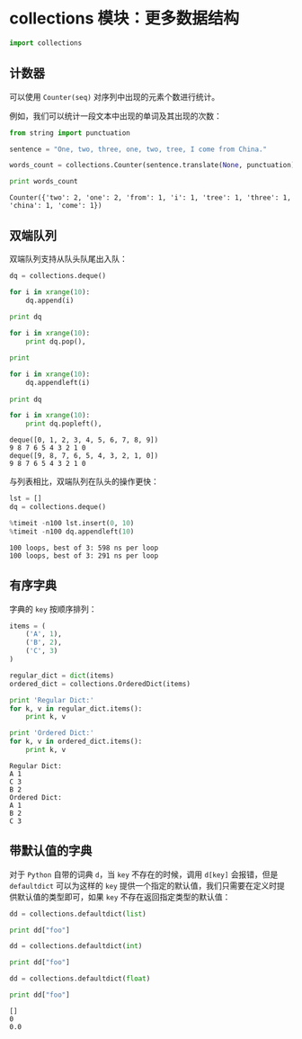 # collections 模块：更多数据结构


```python
import collections
```

## 计数器

可以使用 `Counter(seq)` 对序列中出现的元素个数进行统计。

例如，我们可以统计一段文本中出现的单词及其出现的次数：


```python
from string import punctuation

sentence = "One, two, three, one, two, tree, I come from China."

words_count = collections.Counter(sentence.translate(None, punctuation).lower().split())

print words_count
```

    Counter({'two': 2, 'one': 2, 'from': 1, 'i': 1, 'tree': 1, 'three': 1, 'china': 1, 'come': 1})
    

## 双端队列

双端队列支持从队头队尾出入队：


```python
dq = collections.deque()

for i in xrange(10):
    dq.append(i)
    
print dq

for i in xrange(10):
    print dq.pop(), 

print 

for i in xrange(10):
    dq.appendleft(i)
    
print dq

for i in xrange(10):
    print dq.popleft(),
```

    deque([0, 1, 2, 3, 4, 5, 6, 7, 8, 9])
    9 8 7 6 5 4 3 2 1 0
    deque([9, 8, 7, 6, 5, 4, 3, 2, 1, 0])
    9 8 7 6 5 4 3 2 1 0
    

与列表相比，双端队列在队头的操作更快：


```python
lst = []
dq = collections.deque()

%timeit -n100 lst.insert(0, 10)
%timeit -n100 dq.appendleft(10)
```

    100 loops, best of 3: 598 ns per loop
    100 loops, best of 3: 291 ns per loop
    

## 有序字典

字典的 `key` 按顺序排列：


```python
items = (
    ('A', 1),
    ('B', 2),
    ('C', 3)
)

regular_dict = dict(items)
ordered_dict = collections.OrderedDict(items)

print 'Regular Dict:'
for k, v in regular_dict.items():
    print k, v

print 'Ordered Dict:'
for k, v in ordered_dict.items():
    print k, v
```

    Regular Dict:
    A 1
    C 3
    B 2
    Ordered Dict:
    A 1
    B 2
    C 3
    

## 带默认值的字典

对于 `Python` 自带的词典 `d`，当 `key` 不存在的时候，调用 `d[key]` 会报错，但是 `defaultdict` 可以为这样的 `key` 提供一个指定的默认值，我们只需要在定义时提供默认值的类型即可，如果 `key` 不存在返回指定类型的默认值：


```python
dd = collections.defaultdict(list)

print dd["foo"]

dd = collections.defaultdict(int)

print dd["foo"]

dd = collections.defaultdict(float)

print dd["foo"]
```

    []
    0
    0.0
    
